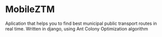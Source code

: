 # MobileZTM

Aplication that helps you to find best municipal public transport routes in real time.
Written in django, using Ant Colony Optimization algorithm
